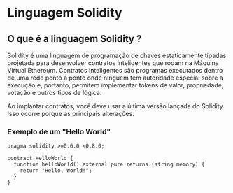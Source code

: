 
<h1 text-align: center>Linguagem Solidity</h1>

## O que é a linguagem Solidity ?

<p text-align: justify>
Solidity é uma linguagem de programação de chaves estaticamente tipadas projetada para desenvolver contratos inteligentes que rodam na Máquina Virtual Ethereum. Contratos inteligentes são programas executados dentro de uma rede ponto a ponto onde ninguém tem autoridade especial sobre a execução e, portanto, permitem implementar tokens de valor, propriedade, votação e outros tipos de lógica.

Ao implantar contratos, você deve usar a última versão lançada do Solidity. Isso ocorre porque as principais alterações.
</p>


### Exemplo de um "Hello World"

```
pragma solidity >=0.6.0 <0.8.0;

contract HelloWorld {
  function helloWorld() external pure returns (string memory) {
    return "Hello, World!";
  }
}

```